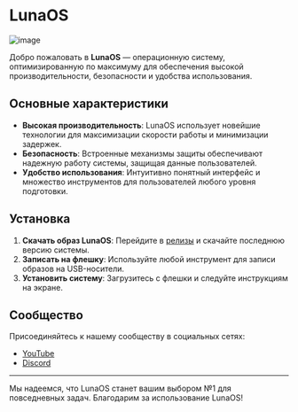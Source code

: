 # LunaOS

![image](https://github.com/user-attachments/assets/6e32faf5-9d3c-4870-af82-a2b3cb067fa8)

Добро пожаловать в **LunaOS** — операционную систему, оптимизированную по максимуму для обеспечения высокой производительности, безопасности и удобства использования.

## Основные характеристики

- **Высокая производительность**: LunaOS использует новейшие технологии для максимизации скорости работы и минимизации задержек.
- **Безопасность**: Встроенные механизмы защиты обеспечивают надежную работу системы, защищая данные пользователей.
- **Удобство использования**: Интуитивно понятный интерфейс и множество инструментов для пользователей любого уровня подготовки.

## Установка

1. **Скачать образ LunaOS**: Перейдите в [релизы](https://github.com/GoBobDev/LunaOS/releases) и скачайте последнюю версию системы.
2. **Записать на флешку**: Используйте любой инструмент для записи образов на USB-носители.
3. **Установить систему**: Загрузитесь с флешки и следуйте инструкциям на экране.


## Сообщество

Присоединяйтесь к нашему сообществу в социальных сетях:

- [YouTube](https://www.youtube.com/@LunaOSproject)
- [Discord](https://discord.gg/jrtDVYwagz)


---

Мы надеемся, что LunaOS станет вашим выбором №1 для повседневных задач. Благодарим за использование LunaOS!
